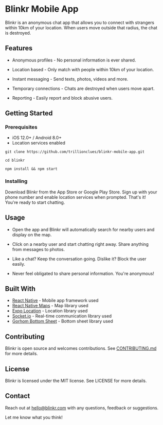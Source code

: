 # Blinkr Mobile App

Blinkr is an anonymous chat app that allows you to connect with strangers within 10km of your location. When users move outside that radius, the chat is destroyed.

## Features

- Anonymous profiles - No personal information is ever shared.

- Location based - Only match with people within 10km of your location.

- Instant messaging - Send texts, photos, videos and more.

- Temporary connections - Chats are destroyed when users move apart.

- Reporting - Easily report and block abusive users.

## Getting Started

### Prerequisites

- iOS 12.0+ / Android 8.0+
- Location services enabled

```
git clone https://github.com/trillionclues/blinkr-mobile-app.git
```

```
cd blinkr
```

```
npm install && npm start
```

### Installing

Download Blinkr from the App Store or Google Play Store. Sign up with your phone number and enable location services when prompted. That's it! You're ready to start chatting.

## Usage

- Open the app and Blinkr will automatically search for nearby users and display on the map.

- Click on a nearby user and start chatting right away. Share anything from messages to photos.

- Like a chat? Keep the conversation going. Dislike it? Block the user easily.

- Never feel obligated to share personal information. You're anonymous!

## Built With

- [React Native](https://reactnative.dev/) - Mobile app framework used
- [React Native Maps](https://github.com/react-native-maps/react-native-maps) - Map library used
- [Expo Location](https://docs.expo.io/versions/latest/sdk/location/) - Location library used
- [Socket.io](https://socket.io/) - Real-time communication library used
- [Gorhom Bottom Sheet](https://ui.gorhom.dev/) - Bottom sheet library used

## Contributing

Blinkr is open source and welcomes contributions. See [CONTRIBUTING.md](CONTRIBUTING.md) for more details.

## License

Blinkr is licensed under the MIT license. See LICENSE for more details.

## Contact

Reach out at hello@blinkr.com with any questions, feedback or suggestions.

Let me know what you think!
